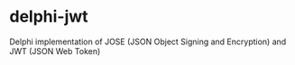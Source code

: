 # delphi-jwt
Delphi implementation of JOSE (JSON Object Signing and Encryption) and JWT (JSON Web Token)
